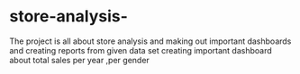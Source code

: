 # store-analysis-
The project is all about store analysis and making out important dashboards and creating reports from given data set
creating important dashboard about total sales per year ,per gender 
